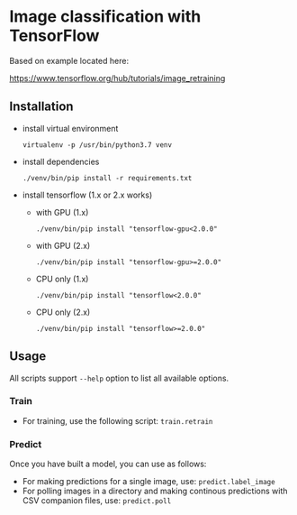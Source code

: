# Image classification with TensorFlow

Based on example located here:

https://www.tensorflow.org/hub/tutorials/image_retraining


## Installation

* install virtual environment

  ```commandline
  virtualenv -p /usr/bin/python3.7 venv
  ```

* install dependencies

  ```commandline
  ./venv/bin/pip install -r requirements.txt 
  ```

* install tensorflow (1.x or 2.x works)

  * with GPU (1.x)
  
    ```commandline
    ./venv/bin/pip install "tensorflow-gpu<2.0.0"
    ```

  * with GPU (2.x)
  
    ```commandline
    ./venv/bin/pip install "tensorflow-gpu>=2.0.0"
    ```
    
  * CPU only (1.x)
  
    ```commandline
    ./venv/bin/pip install "tensorflow<2.0.0"
    ```
    
  * CPU only (2.x)
  
    ```commandline
    ./venv/bin/pip install "tensorflow>=2.0.0"
    ```

## Usage

All scripts support `--help` option to list all available options.

### Train

* For training, use the following script: `train.retrain`

### Predict

Once you have built a model, you can use as follows:

* For making predictions for a single image, use: `predict.label_image`
* For polling images in a directory and making continous predictions with CSV companion files, use: `predict.poll`
